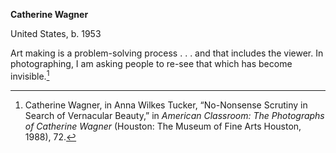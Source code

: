 **Catherine Wagner**

United States, b. 1953

Art making is a problem-solving process . . . and that includes the viewer. In photographing, I am asking people to re-see that which has become invisible.[^1]

[^1]: Catherine Wagner, in Anna Wilkes Tucker, “No-Nonsense Scrutiny in Search of Vernacular Beauty,” in *American Classroom: The Photographs of Catherine Wagner* (Houston: The Museum of Fine Arts Houston, 1988), 72.

